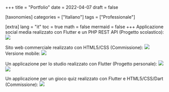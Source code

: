 +++
title = "Portfolio"
date = 2022-04-07
draft = false

[taxonomies]
categories = ["Italiano"]
tags = ["Professionale"]

[extra]
lang = "it"
toc = true
math = false
mermaid = false
+++
Applicazione social media realizzato con Flutter e un PHP REST API (Progetto scolastico):
![](/portfolio/ferme.png)

Sito web commerciale realizzato con HTML5/CSS (Commissione):
![](/portfolio/jeans.png)
Versione mobile:
![](/portfolio/jeans_mobile.png)

Un applicazione per lo studio realizzato con Flutter (Progetto personale):
![](/portfolio/mindrev.png)
![](/portfolio/mindrev2.png)

Un applicazione per un gioco quiz realizzato con Flutter e HTML5/CSS/Dart (Commissione):
![](/portfolio/quest.png)
